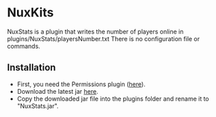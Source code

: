 NuxKits
=======

NuxStats is a plugin that writes the number of players online in plugins/NuxStats/playersNumber.txt
There is no configuration file or commands.

Installation
------------

* First, you need the Permissions plugin ([here](http://forums.bukkit.org/threads/admn-info-permissions-v2-0-revolutionizing-the-group-system.1403/)).
* Download the latest jar [here](https://github.com/N4th4/NuxStats/downloads).
* Copy the downloaded jar file into the plugins folder and rename it to "NuxStats.jar".
